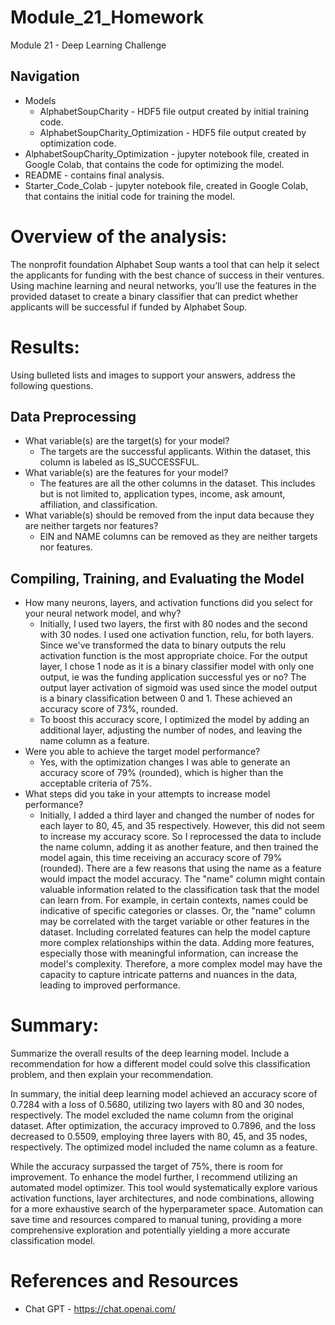 # Module_21_Homework
Module 21 - Deep Learning Challenge

## Navigation
* Models 
    * AlphabetSoupCharity - HDF5 file output created by initial training code. 
    * AlphabetSoupCharity_Optimization - HDF5 file output created by optimization code. 
* AlphabetSoupCharity_Optimization - jupyter notebook file, created in Google Colab, that contains the code for optimizing the model.
* README - contains final analysis.
* Starter_Code_Colab - jupyter notebook file, created in Google Colab, that contains the initial code for training the model.


# Overview of the analysis: 
The nonprofit foundation Alphabet Soup wants a tool that can help it select the applicants for funding with the best chance of success in their ventures. Using machine learning and neural networks, you’ll use the features in the provided dataset to create a binary classifier that can predict whether applicants will be successful if funded by Alphabet Soup. 

# Results: 
Using bulleted lists and images to support your answers, address the following questions.

Data Preprocessing
-------------------
* What variable(s) are the target(s) for your model?
    * The targets are the successful applicants. Within the dataset, this column is labeled as IS_SUCCESSFUL. 
* What variable(s) are the features for your model?
    * The features are all the other columns in the dataset. This includes but is not limited to, application types, income, ask amount, affiliation, and classification. 
* What variable(s) should be removed from the input data because they are neither targets nor features?
    * EIN and NAME columns can be removed as they are neither targets nor features. 

Compiling, Training, and Evaluating the Model
---------------------------------------------
* How many neurons, layers, and activation functions did you select for your neural network model, and why?
     * Initially, I used two layers, the first with 80 nodes and the second with 30 nodes. I used one activation function, relu, for both layers. Since we've transformed the data to binary outputs the relu activation function is the most appropriate choice. For the output layer, I chose 1 node as it is a binary classifier model with only one output, ie was the funding application successful yes or no? The output layer activation of sigmoid was used since the model output is a binary classification between 0 and 1. These achieved an accuracy score of 73%, rounded.
     * To boost this accuracy score, I optimized the model by adding an additional layer, adjusting the number of nodes, and leaving the name column as a feature. 
* Were you able to achieve the target model performance?
     * Yes, with the optimization changes I was able to generate an accuracy score of 79% (rounded), which is higher than the acceptable criteria of 75%. 
* What steps did you take in your attempts to increase model performance?
     * Initially, I added a third layer and changed the number of nodes for each layer to 80, 45, and 35 respectively. However, this did not seem to increase my accuracy score. So I reprocessed the data to include the name column, adding it as another feature, and then trained the model again, this time receiving an accuracy score of 79% (rounded). There are a few reasons that using the name as a feature would impact the model accuracy. The "name" column might contain valuable information related to the classification task that the model can learn from. For example, in certain contexts, names could be indicative of specific categories or classes. Or, the "name" column may be correlated with the target variable or other features in the dataset. Including correlated features can help the model capture more complex relationships within the data. Adding more features, especially those with meaningful information, can increase the model's complexity. Therefore, a more complex model may have the capacity to capture intricate patterns and nuances in the data, leading to improved performance.

# Summary: 
Summarize the overall results of the deep learning model. Include a recommendation for how a different model could solve this classification problem, and then explain your recommendation.

In summary, the initial deep learning model achieved an accuracy score of 0.7284 with a loss of 0.5680, utilizing two layers with 80 and 30 nodes, respectively. The model excluded the name column from the original dataset. After optimization, the accuracy improved to 0.7896, and the loss decreased to 0.5509, employing three layers with 80, 45, and 35 nodes, respectively. The optimized model included the name column as a feature.

While the accuracy surpassed the target of 75%, there is room for improvement. To enhance the model further, I recommend utilizing an automated model optimizer. This tool would systematically explore various activation functions, layer architectures, and node combinations, allowing for a more exhaustive search of the hyperparameter space. Automation can save time and resources compared to manual tuning, providing a more comprehensive exploration and potentially yielding a more accurate classification model.

# References and Resources
* Chat GPT - https://chat.openai.com/
